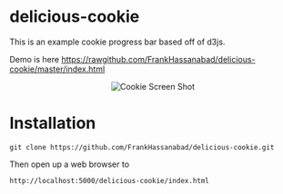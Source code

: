 delicious-cookie
================

This is an example cookie progress bar based off of d3js.

Demo is here https://rawgithub.com/FrankHassanabad/delicious-cookie/master/index.html

<p align="center">
  <img src="readme-media/cookie-screen-shot?raw=true" alt="Cookie Screen Shot"/>
</p>

# Installation
```
git clone https://github.com/FrankHassanabad/delicious-cookie.git
```

Then open up a web browser to
```
http://localhost:5000/delicious-cookie/index.html
```
